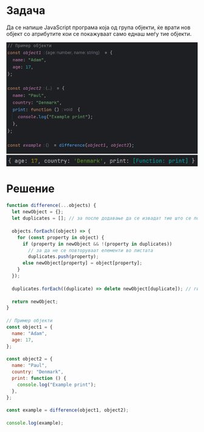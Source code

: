 # Задача

Да се напише JavaScript програма која од група објекти, ќе врати нов објект со атрибутите кои се покажуваат само еднаш меѓу тие објекти.

![img](img/screen1.png)
![img](img/screen2.png)

# Решение

```js
function difference(...objects) {
  let newObject = {};
  let duplicates = []; // за после додавање да се извадат тие што се појавиле повеќе од еднаш

  objects.forEach((object) => {
    for (const property in object) {
      if (property in newObject && !(property in duplicates))
        // за да не се повторуваат елементи во листата
        duplicates.push(property);
      else newObject[property] = object[property];
    }
  });

  duplicates.forEach((duplicate) => delete newObject[duplicate]); // ги брише сите дупликати во објектот

  return newObject;
}

// Пример објекти
const object1 = {
  name: "Adam",
  age: 17,
};

const object2 = {
  name: "Paul",
  country: "Denmark",
  print: function () {
    console.log("Example print");
  },
};

const example = difference(object1, object2);

console.log(example);
```
